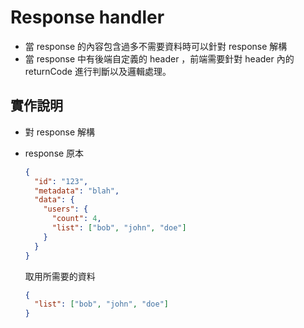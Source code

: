 # Response handler

- 當 response 的內容包含過多不需要資料時可以針對 response 解構
- 當 response 中有後端自定義的 header ，前端需要針對 header 內的 returnCode 進行判斷以及邏輯處理。

## 實作說明

- 對 response 解構
- response
  原本

  ```json
  {
    "id": "123",
    "metadata": "blah",
    "data": {
      "users": {
        "count": 4,
        "list": ["bob", "john", "doe"]
      }
    }
  }
  ```

  取用所需要的資料

  ```json
  {
    "list": ["bob", "john", "doe"]
  }
  ```
